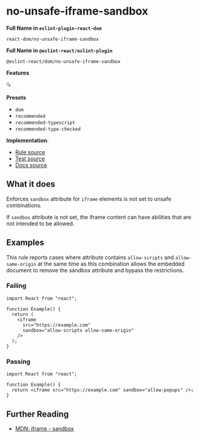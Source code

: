 # no-unsafe-iframe-sandbox

**Full Name in `eslint-plugin-react-dom`**

```plain copy
react-dom/no-unsafe-iframe-sandbox
```

**Full Name in `@eslint-react/eslint-plugin`**

```plain copy
@eslint-react/dom/no-unsafe-iframe-sandbox
```

**Features**

`🔍`

**Presets**

- `dom`
- `recommended`
- `recommended-typescript`
- `recommended-type-checked`

**Implementation**:

- [Rule source](https://github.com/Rel1cx/eslint-react/tree/main/packages/plugins/eslint-plugin-react-debug/src/rules/dom-no-unsafe-iframe-sandbox.ts)
- [Test source](https://github.com/Rel1cx/eslint-react/tree/main/packages/plugins/eslint-plugin-react-debug/src/rules/dom-no-unsafe-iframe-sandbox.spec.ts)
- [Docs source](https://github.com/Rel1cx/eslint-react/tree/main/website/pages/docs/rules/dom-no-unsafe-iframe-sandbox.md)

## What it does

Enforces `sandbox` attribute for `iframe` elements is not set to unsafe combinations.

If `sandbox` attribute is not set, the iframe content can have abilities that are not intended to be allowed.

## Examples

This rule reports cases where attribute contains `allow-scripts` and `allow-same-origin` at the same time as this combination allows the embedded document to remove the sandbox attribute and bypass the restrictions.

### Failing

```tsx
import React from "react";

function Example() {
  return (
    <iframe
      src="https://example.com"
      sandbox="allow-scripts allow-same-origin"
    />
  );
}
```

### Passing

```tsx
import React from "react";

function Example() {
  return <iframe src="https://example.com" sandbox="allow-popups" />;
}
```

## Further Reading

- [MDN: iframe - sandbox](https://developer.mozilla.org/en-US/docs/Web/HTML/Element/iframe#attributes)
